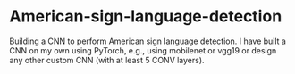 # American-sign-language-detection
Building a CNN to perform American sign language detection. I have built a CNN on my own using PyTorch, e.g., using mobilenet or vgg19 or design any other custom CNN (with at least 5 CONV layers).
